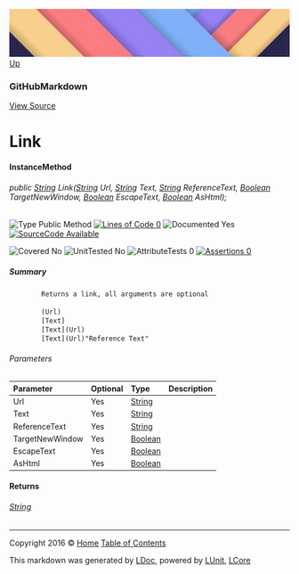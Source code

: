 ![](../Content/LDoc-banner-small.png "")
[Up](GitHubMarkdown.md)

### GitHubMarkdown
[View Source](../Markdown/GitHubMarkdown.cs)

# Link

#### InstanceMethod

###### public [String](https://msdn.microsoft.com/en-us/library/system.string.aspx) Link([String](https://msdn.microsoft.com/en-us/library/system.string.aspx) Url, [String](https://msdn.microsoft.com/en-us/library/system.string.aspx) Text, [String](https://msdn.microsoft.com/en-us/library/system.string.aspx) ReferenceText, [Boolean](https://msdn.microsoft.com/en-us/library/system.boolean.aspx) TargetNewWindow, [Boolean](https://msdn.microsoft.com/en-us/library/system.boolean.aspx) EscapeText, [Boolean](https://msdn.microsoft.com/en-us/library/system.boolean.aspx) AsHtml);

![Type Public Method](http://b.repl.ca/v1/Type-Public%20Method-blue.png "") [![Lines of Code 0](http://b.repl.ca/v1/Lines%20of%20Code-0-red.png "")](../Markdown/GitHubMarkdown.cs#L446)    ![Documented Yes](http://b.repl.ca/v1/Documented-Yes-brightgreen.png "") [![SourceCode Available](http://b.repl.ca/v1/SourceCode-Available-brightgreen.png "")](../Markdown/GitHubMarkdown.cs#L446)

![Covered No](http://b.repl.ca/v1/Covered-No-red.png "") ![UnitTested No](http://b.repl.ca/v1/UnitTested-No-lightgrey.png "") ![AttributeTests 0](http://b.repl.ca/v1/AttributeTests-0-lightgrey.png "") [![Assertions 0](http://b.repl.ca/v1/Assertions-0-lightgrey.png "")](../Markdown/GitHubMarkdown.cs)

##### Summary

            Returns a link, all arguments are optional
            
            (Url)
            [Text]
            [Text](Url)
            [Text](Url)"Reference Text"
            
            

###### Parameters

Parameter | Optional | Type | Description
:---  | :---  | :---  | :--- 
Url | Yes | [String](https://msdn.microsoft.com/en-us/library/system.string.aspx) | 
Text | Yes | [String](https://msdn.microsoft.com/en-us/library/system.string.aspx) | 
ReferenceText | Yes | [String](https://msdn.microsoft.com/en-us/library/system.string.aspx) | 
TargetNewWindow | Yes | [Boolean](https://msdn.microsoft.com/en-us/library/system.boolean.aspx) | 
EscapeText | Yes | [Boolean](https://msdn.microsoft.com/en-us/library/system.boolean.aspx) | 
AsHtml | Yes | [Boolean](https://msdn.microsoft.com/en-us/library/system.boolean.aspx) | 


#### Returns

###### [String](https://msdn.microsoft.com/en-us/library/system.string.aspx)



---

Copyright 2016 &copy; [Home](../../README.md) [Table of Contents](../../TableOfContents.md)

This markdown was generated by [LDoc](https://github.com/CodeSingularity/LDoc), powered by [LUnit](https://github.com/CodeSingularity/LUnit), [LCore](https://github.com/CodeSingularity/LCore)
